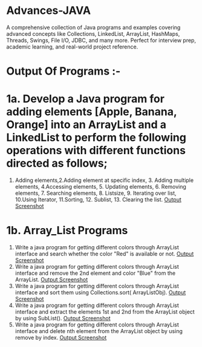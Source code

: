# Advances-JAVA

A comprehensive collection of Java programs and examples covering advanced concepts like Collections, LinkedList, ArrayList, HashMaps, Threads, Swings, File I/O, JDBC, and many more. Perfect for interview prep, academic learning, and real-world project reference. 

# Output Of Programs :-
# 1a. Develop a Java program for adding elements [Apple, Banana, Orange] into an ArrayList and a LinkedList to perform the following operations with different functions directed as follows; 
1. Adding elements,2.Adding element at specific index, 3. Adding multiple elements, 4.Accessing elements, 5. Updating elements, 6. Removing elements, 7. Searching elements, 8. Listsize, 9. Iterating over list, 10.Using Iterator, 11.Sorting, 12. Sublist, 13. Clearing the list. [Output Screenshot](https://github.com/PadmarajKurundwade07/Advanced-JAVA/blob/main/EXP-1_List_Operations/1a_List_Operations/Screenshot-1a_ListOperations.png)
   
# 1b. Array_List Programs
1. Write a java program for getting different colors through ArrayList interface and search whether the color "Red" is available or not. [Output Screenshot](https://github.com/PadmarajKurundwade07/Advanced-JAVA/blob/main/EXP-1_List_Operations/1b_Array_List/Screenshot-1b_Array_List_Search.png)
2. Write a java program for getting different colors through ArrayList interface and remove the 2nd element and color "Blue" from the ArrayList. [Output Screenshot](https://github.com/PadmarajKurundwade07/Advanced-JAVA/blob/main/EXP-1_List_Operations/1b_Array_List/Screenshot-1b_Array_List_Remove.png)
3. Write a java program for getting different colors through ArrayList interface and sort them using Collections.sort( ArrayListObj). [Output Screenshot](https://github.com/PadmarajKurundwade07/Advanced-JAVA/blob/main/EXP-1_List_Operations/1b_Array_List/Screenshot-1b_%20Array_List_Sort.png)
4. Write a java program for getting different colors through ArrayList interface and extract the elements 1st and 2nd from the ArrayList object by using SubList(). [Output Screenshot](https://github.com/PadmarajKurundwade07/Advanced-JAVA/blob/main/EXP-1_List_Operations/1b_Array_List/Screenshot-1b_Array_List_SubList.png)
5. Write a java program for getting different colors through ArrayList interface and delete nth element from the ArrayList object by using remove by index. [Output Screenshot](https://github.com/PadmarajKurundwade07/Advanced-JAVA/blob/main/EXP-1_List_Operations/1b_Array_List/Screenshot-1b_%20Array_List_RemoveByIndex.png)


